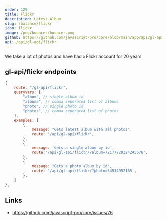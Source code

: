 ```yaml
---
order: 129
title: Flickr
description: Latest Album
slug: /balance/flickr
icon: flickr
image: /png/bouncer/bouncer.png
github: https://github.com/javascript-pro/core/blob/main/app/api/gl-api/flickr/route.ts
api: /api/gl-api/flickr
---
```


We take a lot of photos and have had a Flickr account for 20 years

## gl-api/flickr endpoints

```javascript
{
    route: "/gl-api/flickr",
    queryVars: [
        "album", // single album id
        "albums", // comma seperated list of albums
        "photo", // single photo id
        "photos", // comma seperated list of photos
    ],
    examples: [
        {
            message: "Gets latest album with all photos",
            route: '/api/gl-api/flickr',
        },
        {
            message: "Gets a single album by id",
            route:'/api/gl-api/flickr/?album=72177720324245676',
        },
        {
            message: "Gets a photo album by id",
            route: '/api/gl-api/flickr/?photo=54534952165',
        },
    ]
},

```

## Links

- https://github.com/javascript-pro/core/issues/76

